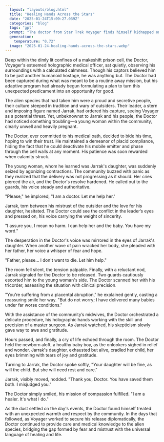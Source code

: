 ```yaml
---
  layout: "layouts/blog.html"
  title: "Healing Hands Across the Stars"
  date: "2025-01-24T15:09:27.039Z"
  categories: "blog"
  tags: "gpt"
  prompt: "The doctor from Star Trek Voyager finds himself kidnapped on an away mission. They put him in jail not knowing he’s a hologram. He plays along because he notices the daughter of the hostile alien who kidnapped him is sick and heavily pregnant. \r\nWhen she goes into labor, everything is going horribly wrong and the doctor begs them to let him help her deliver her baby. When she thinks she’s about to die, she begs her father to let the doctor help her."
  generation: 
    temperature: "0.72"
  image: "2025-01-24-healing-hands-across-the-stars.webp"
---
```

Deep within the dimly lit confines of a makeshift prison cell, the Doctor, Voyager's esteemed holographic medical officer, sat quietly, observing his surroundings with a calculated calmness. Though his captors believed him to be just another humanoid hostage, he was anything but. The Doctor had been captured during what was meant to be a routine away mission, but his adaptive program had already begun formulating a plan to turn this unexpected predicament into an opportunity for good.

The alien species that had taken him were a proud and secretive people, their culture steeped in tradition and wary of outsiders. Their leader, a stern and imposing figure named Jarrak, had ordered his capture, seeing Voyager as a potential threat. Yet, unbeknownst to Jarrak and his people, the Doctor had noticed something troubling—a young woman within the community, clearly unwell and heavily pregnant.

The Doctor, ever committed to his medical oath, decided to bide his time, hoping to win their trust. He maintained a demeanor of placid compliance, hiding the fact that he could deactivate his mobile emitter and phase through the cell walls at any moment. His patience was soon rewarded when calamity struck.

The young woman, whom he learned was Jarrak's daughter, was suddenly seized by agonizing contractions. The community buzzed with panic as they realized that the delivery was not progressing as it should. Her cries pierced the air, and the Doctor's resolve hardened. He called out to the guards, his voice steady and authoritative.

"Please," he implored, "I am a doctor. Let me help her."

Jarrak, torn between his mistrust of the outsider and the love for his daughter, hesitated. The Doctor could see the conflict in the leader’s eyes and pressed on, his voice carrying the weight of sincerity.

"I assure you, I mean no harm. I can help her and the baby. You have my word."

The desperation in the Doctor's voice was mirrored in the eyes of Jarrak's daughter. When another wave of pain wracked her body, she pleaded with her father, her voice a whisper of fear and hope.

"Father, please... I don't want to die. Let him help."

The room fell silent, the tension palpable. Finally, with a reluctant nod, Jarrak signaled for the Doctor to be released. Two guards cautiously escorted him to the young woman's side. The Doctor scanned her with his tricorder, assessing the situation with clinical precision.

"You're suffering from a placental abruption," he explained gently, casting a reassuring smile her way. "But do not worry; I have delivered many babies under far worse conditions."

With the assistance of the community’s midwives, the Doctor orchestrated a delicate procedure, his holographic hands working with the skill and precision of a master surgeon. As Jarrak watched, his skepticism slowly gave way to awe and gratitude.

Hours passed, and finally, a cry of life echoed through the room. The Doctor held the newborn aloft, a healthy baby boy, as the onlookers sighed in relief and wonder. Jarrak's daughter, exhausted but alive, cradled her child, her eyes brimming with tears of joy and gratitude.

Turning to Jarrak, the Doctor spoke softly, "Your daughter will be fine, as will the child. But she will need rest and care."

Jarrak, visibly moved, nodded. "Thank you, Doctor. You have saved them both. I misjudged you."

The Doctor simply smiled, his mission of compassion fulfilled. "I am a healer. It's what I do."

As the dust settled on the day's events, the Doctor found himself treated with an unexpected warmth and respect by the community. In the days that followed, as Voyager worked to secure his release diplomatically, the Doctor continued to provide care and medical knowledge to the alien species, bridging the gap formed by fear and mistrust with the universal language of healing and life.
